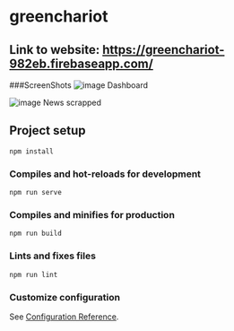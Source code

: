 # greenchariot

## Link to website: https://greenchariot-982eb.firebaseapp.com/

###ScreenShots
![image](https://user-images.githubusercontent.com/54022757/124532509-4bc04900-de43-11eb-90dd-6ad759dead3e.png)
Dashboard

![image](https://user-images.githubusercontent.com/54022757/124532559-61ce0980-de43-11eb-9e08-45c621e72dba.png)
News scrapped


## Project setup
```
npm install
```

### Compiles and hot-reloads for development
```
npm run serve
```

### Compiles and minifies for production
```
npm run build
```

### Lints and fixes files
```
npm run lint
```

### Customize configuration
See [Configuration Reference](https://cli.vuejs.org/config/).
